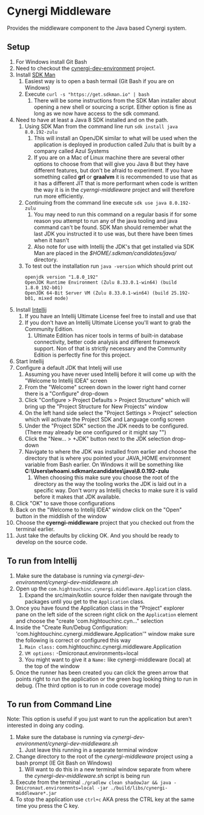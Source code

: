 # Cynergi Middleware

Provides the middleware component to the Java based Cynergi system.

## Setup
1. For Windows install Git Bash
2. Need to checkout the [cynergi-dev-environment](http://gitlab.hightouchinc.com/cynergi2019/cynergi-dev-environment) project.
3. Install [SDK Man](https://sdkman.io/)
   1. Easiest way is to open a bash termail (Git Bash if you are on Windows)
   2. Execute `curl -s "https://get.sdkman.io" | bash`
      1. There will be some instructions from the SDK Man installer about opening a new shell or sourcing a script.
         Either option is fine as long as we now have access to the sdk command.
4. Need to have at least a Java 8 SDK installed and on the path.
   1. Using SDK Man from the command line run `sdk install java 8.0.192-zulu`
      1. This will install an OpenJDK similar to what will be used when the application is deployed in production called
         Zulu that is built by a company called Azul Systems
      2. If you are on a Mac of Linux machine there are several other options to choose from that will give you Java 8
         but they have different features, but don't be afraid to experiment.  If you have something called **grl** or 
         **graalvm** it is recommended to use that as it has a different JIT that is more performant when code is
         written the way it is in the *cyerngi-middleware* project and will therefore run more efficiently.  
   2. Continuing from the command line execute `sdk use java 8.0.192-zulu`
      1. You may need to run this command on a regular basis if for some reason you attempt to run any of the java
         tooling and java command can't be found.  SDK Man should remember what the last JDK you instructed it to use
         was, but there have been times when it hasn't
      2. Also note for use with Intellij the JDK's that get installed via SDK Man are placed in the *$HOME/.sdkman/candidates/java/*
         directory.
   3. To test out the installation run `java -version` which should print out
      ```
      openjdk version "1.8.0_192"
      OpenJDK Runtime Environment (Zulu 8.33.0.1-win64) (build 1.8.0_192-b01)
      OpenJDK 64-Bit Server VM (Zulu 8.33.0.1-win64) (build 25.192-b01, mixed mode)
      ```
5. Install [Intellij](https://www.jetbrains.com/idea/download)
   1. If you have an Intellij Ultimate License feel free to install and use that
   2. If you don't have an Intellij Ultimate License you'll want to grab the Community Edition.
      1. Ultimate Edition has nicer tools in terms of built-in database connectivity, better code analysis and different
         framework support.  Non of that is strictly necessary and the Community Edition is perfectly fine for this
         project.
6. Start Intellij
7. Configure a default JDK that Intelij will use
   1. Assuming you have never used Intellij before it will come up with the "Welcome to Intellij IDEA" screen
   2. From the "Welcome" screen down in the lower right hand corner there is a "Configure" drop-down
   3. Click "Configure > Project Defaults > Project Structure" which will bring up the "Project Structure for New Projects"
      window
   4. On the left hand side select the "Project Settings > Project" selection which will activate the Project SDK and Language
      config screen
   5. Under the "Project SDK" section the JDK needs to be configured.  (There may already be one configured or it might say "<NO SDK>")
   6. Click the "New... > +JDK" button next to the JDK selection drop-down
   7. Navigate to where the JDK was installed from earlier and choose the directory that is where you pointed your JAVA_HOME
      environment variable from Bash earlier.  On Windows it will be something like **C:\Users\whoami\.sdkman\candidates\java\8.0.192-zulu**
	  1. When choosing this make sure you choose the root of the directory as the way the tooling works the JDK is laid out in a 
	     specific way.  Don't worry as Intellij checks to make sure it is valid before it makes that JDK available.
7. Click "OK" to save those configurations
9. Back on the "Welcome to Intellij IDEA" window click on the "Open" button in the middlish of the window
10. Choose the **cyerngi-middleware** project that you checked out from the terminal earlier.
11. Just take the defaults by clicking OK.  And you should be ready to develop on the source code.

## To run from Intellij
1. Make sure the database is running via *cynergi-dev-environment/cynergi-dev-middleware.sh*
2. Open up the `com.hightouchinc.cynergi.middleware.Application` class.
   1. Expand the src/main/kotlin source folder then navigate through the packages until you get to the `Application`
      class.
3. Once you have found the Application class in the "Project" explorer pane on the left side of the screen right click
   on the `Application` element and choose the "create 'com.hightouchinc.cyn..." selection
4. Inside the "Create Run/Debug Configuration: 'com.hightouchinc.cynergi.middleware.Application'" window make sure
   the following is correct or configured this way
   1. `Main class:` com.hightouchinc.cynergi.middleware.Application
   2. `VM options:` -Dmicronaut.environments=local
   3. You might want to give it a `Name:` like cynergi-middleware (local) at the top of the window
5. Once the runner has been created you can click the green arrow that points right to run the application or 
   the green bug looking thing to run in debug.  (The third option is to run in code coverage mode)

## To run from Command Line
Note: This option is useful if you just want to run the application but aren't interested in doing any coding.

1. Make sure the database is running via *cynergi-dev-environment/cynergi-dev-middleware.sh*
   1. Just leave this running in a separate terminal window
2. Change directory to the root of the *cynergi-middleware* project using a bash prompt (IE Git Bash on Windows)
   1. Will want to do this in a new terminal window separate from where the *cynergi-dev-middleware.sh* script is being run
3. Execute from the terminal `./gradlew clean shadowJar && java -Dmicronaut.environments=local -jar ./build/libs/cynergi-middleware*.jar`
4. To stop the application use `ctrl+c` AKA press the CTRL key at the same time you press the C key.
